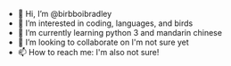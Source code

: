 - 👋 Hi, I’m @birbboibradley
- 👀 I’m interested in coding, languages, and birds
- 🌱 I’m currently learning python 3 and mandarin chinese
- 💞️ I’m looking to collaborate on I'm not sure yet
- 📫 How to reach me: I'm also not sure!

<!---
birbboibradley/birbboibradley is a ✨ special ✨ repository because its `README.md` (this file) appears on your GitHub profile.
You can click the Preview link to take a look at your changes.
--->
